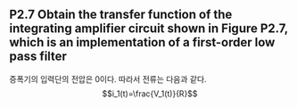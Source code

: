 ## P2.7 Obtain the transfer function of the integrating amplifier circuit shown in Figure P2.7, which is an implementation of a first-order low pass filter  
증폭기의 입력단의 전압은 0이다. 따라서 전류는 다음과 같다.  
$$i_1(t)=\frac{V_1(t)}{R}$$
